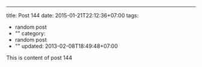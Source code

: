 ---
title: Post 144
date: 2015-01-21T22:12:36+07:00
tags:
  - random post
  - ""
category:
  - random post
  - ""
updated: 2013-02-08T18:49:48+07:00

This is content of post 144